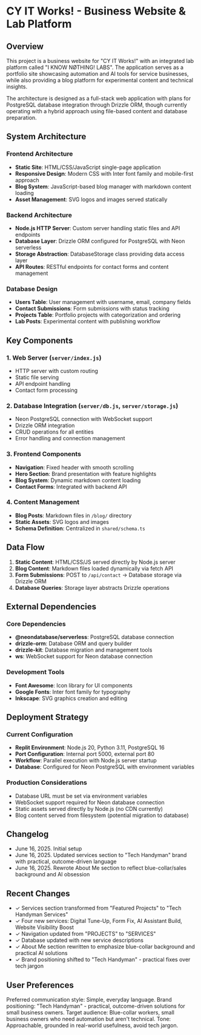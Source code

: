 # CY IT Works! - Business Website & Lab Platform

## Overview

This project is a business website for "CY IT Works!" with an integrated lab platform called "I KNOW NØTHING! LABS". The application serves as a portfolio site showcasing automation and AI tools for service businesses, while also providing a blog platform for experimental content and technical insights.

The architecture is designed as a full-stack web application with plans for PostgreSQL database integration through Drizzle ORM, though currently operating with a hybrid approach using file-based content and database preparation.

## System Architecture

### Frontend Architecture
- **Static Site**: HTML/CSS/JavaScript single-page application
- **Responsive Design**: Modern CSS with Inter font family and mobile-first approach
- **Blog System**: JavaScript-based blog manager with markdown content loading
- **Asset Management**: SVG logos and images served statically

### Backend Architecture
- **Node.js HTTP Server**: Custom server handling static files and API endpoints
- **Database Layer**: Drizzle ORM configured for PostgreSQL with Neon serverless
- **Storage Abstraction**: DatabaseStorage class providing data access layer
- **API Routes**: RESTful endpoints for contact forms and content management

### Database Design
- **Users Table**: User management with username, email, company fields
- **Contact Submissions**: Form submissions with status tracking
- **Projects Table**: Portfolio projects with categorization and ordering
- **Lab Posts**: Experimental content with publishing workflow

## Key Components

### 1. Web Server (`server/index.js`)
- HTTP server with custom routing
- Static file serving
- API endpoint handling
- Contact form processing

### 2. Database Integration (`server/db.js`, `server/storage.js`)
- Neon PostgreSQL connection with WebSocket support
- Drizzle ORM integration
- CRUD operations for all entities
- Error handling and connection management

### 3. Frontend Components
- **Navigation**: Fixed header with smooth scrolling
- **Hero Section**: Brand presentation with feature highlights
- **Blog System**: Dynamic markdown content loading
- **Contact Forms**: Integrated with backend API

### 4. Content Management
- **Blog Posts**: Markdown files in `/blog/` directory
- **Static Assets**: SVG logos and images
- **Schema Definition**: Centralized in `shared/schema.ts`

## Data Flow

1. **Static Content**: HTML/CSS/JS served directly by Node.js server
2. **Blog Content**: Markdown files loaded dynamically via fetch API
3. **Form Submissions**: POST to `/api/contact` → Database storage via Drizzle ORM
4. **Database Queries**: Storage layer abstracts Drizzle operations

## External Dependencies

### Core Dependencies
- **@neondatabase/serverless**: PostgreSQL database connection
- **drizzle-orm**: Database ORM and query builder
- **drizzle-kit**: Database migration and management tools
- **ws**: WebSocket support for Neon database connection

### Development Tools
- **Font Awesome**: Icon library for UI components
- **Google Fonts**: Inter font family for typography
- **Inkscape**: SVG graphics creation and editing

## Deployment Strategy

### Current Configuration
- **Replit Environment**: Node.js 20, Python 3.11, PostgreSQL 16
- **Port Configuration**: Internal port 5000, external port 80
- **Workflow**: Parallel execution with Node.js server startup
- **Database**: Configured for Neon PostgreSQL with environment variables

### Production Considerations
- Database URL must be set via environment variables
- WebSocket support required for Neon database connection
- Static assets served directly by Node.js (no CDN currently)
- Blog content served from filesystem (potential migration to database)

## Changelog
- June 16, 2025. Initial setup
- June 16, 2025. Updated services section to "Tech Handyman" brand with practical, outcome-driven language
- June 16, 2025. Rewrote About Me section to reflect blue-collar/sales background and AI obsession

## Recent Changes
- ✓ Services section transformed from "Featured Projects" to "Tech Handyman Services"
- ✓ Four new services: Digital Tune-Up, Form Fix, AI Assistant Build, Website Visibility Boost
- ✓ Navigation updated from "PROJECTS" to "SERVICES"
- ✓ Database updated with new service descriptions
- ✓ About Me section rewritten to emphasize blue-collar background and practical AI solutions
- ✓ Brand positioning shifted to "Tech Handyman" - practical fixes over tech jargon

## User Preferences

Preferred communication style: Simple, everyday language.
Brand positioning: "Tech Handyman" - practical, outcome-driven solutions for small business owners.
Target audience: Blue-collar workers, small business owners who need automation but aren't technical.
Tone: Approachable, grounded in real-world usefulness, avoid tech jargon.